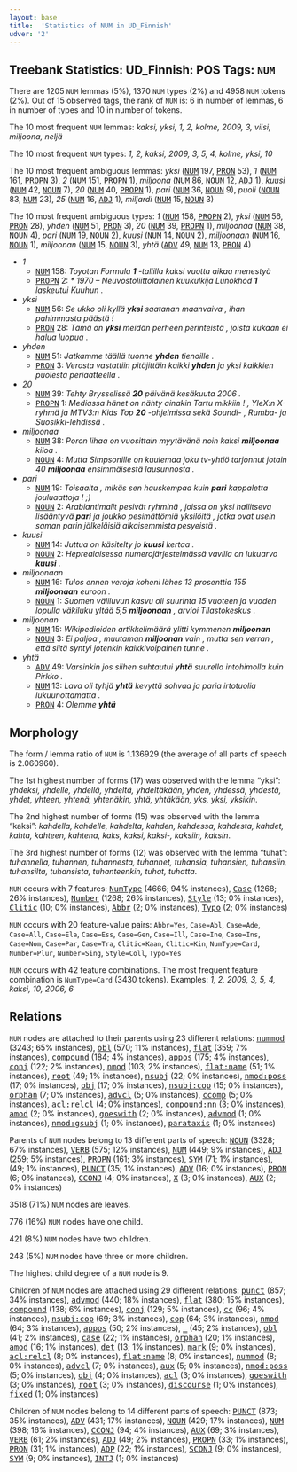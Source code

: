```yaml
---
layout: base
title:  'Statistics of NUM in UD_Finnish'
udver: '2'
---
```


## Treebank Statistics: UD_Finnish: POS Tags: `NUM`

There are 1205 `NUM` lemmas (5%), 1370 `NUM` types (2%) and 4958 `NUM` tokens (2%).
Out of 15 observed tags, the rank of `NUM` is: 6 in number of lemmas, 6 in number of types and 10 in number of tokens.

The 10 most frequent `NUM` lemmas: <em>kaksi, yksi, 1, 2, kolme, 2009, 3, viisi, miljoona, neljä</em>

The 10 most frequent `NUM` types:  <em>1, 2, kaksi, 2009, 3, 5, 4, kolme, yksi, 10</em>

The 10 most frequent ambiguous lemmas: <em>yksi</em> (<tt><a href="fi-pos-NUM.html">NUM</a></tt> 197, <tt><a href="fi-pos-PRON.html">PRON</a></tt> 53), <em>1</em> (<tt><a href="fi-pos-NUM.html">NUM</a></tt> 161, <tt><a href="fi-pos-PROPN.html">PROPN</a></tt> 3), <em>2</em> (<tt><a href="fi-pos-NUM.html">NUM</a></tt> 151, <tt><a href="fi-pos-PROPN.html">PROPN</a></tt> 1), <em>miljoona</em> (<tt><a href="fi-pos-NUM.html">NUM</a></tt> 86, <tt><a href="fi-pos-NOUN.html">NOUN</a></tt> 12, <tt><a href="fi-pos-ADJ.html">ADJ</a></tt> 1), <em>kuusi</em> (<tt><a href="fi-pos-NUM.html">NUM</a></tt> 42, <tt><a href="fi-pos-NOUN.html">NOUN</a></tt> 7), <em>20</em> (<tt><a href="fi-pos-NUM.html">NUM</a></tt> 40, <tt><a href="fi-pos-PROPN.html">PROPN</a></tt> 1), <em>pari</em> (<tt><a href="fi-pos-NUM.html">NUM</a></tt> 36, <tt><a href="fi-pos-NOUN.html">NOUN</a></tt> 9), <em>puoli</em> (<tt><a href="fi-pos-NOUN.html">NOUN</a></tt> 83, <tt><a href="fi-pos-NUM.html">NUM</a></tt> 23), <em>25</em> (<tt><a href="fi-pos-NUM.html">NUM</a></tt> 16, <tt><a href="fi-pos-ADJ.html">ADJ</a></tt> 1), <em>miljardi</em> (<tt><a href="fi-pos-NUM.html">NUM</a></tt> 15, <tt><a href="fi-pos-NOUN.html">NOUN</a></tt> 3)

The 10 most frequent ambiguous types:  <em>1</em> (<tt><a href="fi-pos-NUM.html">NUM</a></tt> 158, <tt><a href="fi-pos-PROPN.html">PROPN</a></tt> 2), <em>yksi</em> (<tt><a href="fi-pos-NUM.html">NUM</a></tt> 56, <tt><a href="fi-pos-PRON.html">PRON</a></tt> 28), <em>yhden</em> (<tt><a href="fi-pos-NUM.html">NUM</a></tt> 51, <tt><a href="fi-pos-PRON.html">PRON</a></tt> 3), <em>20</em> (<tt><a href="fi-pos-NUM.html">NUM</a></tt> 39, <tt><a href="fi-pos-PROPN.html">PROPN</a></tt> 1), <em>miljoonaa</em> (<tt><a href="fi-pos-NUM.html">NUM</a></tt> 38, <tt><a href="fi-pos-NOUN.html">NOUN</a></tt> 4), <em>pari</em> (<tt><a href="fi-pos-NUM.html">NUM</a></tt> 19, <tt><a href="fi-pos-NOUN.html">NOUN</a></tt> 2), <em>kuusi</em> (<tt><a href="fi-pos-NUM.html">NUM</a></tt> 14, <tt><a href="fi-pos-NOUN.html">NOUN</a></tt> 2), <em>miljoonaan</em> (<tt><a href="fi-pos-NUM.html">NUM</a></tt> 16, <tt><a href="fi-pos-NOUN.html">NOUN</a></tt> 1), <em>miljoonan</em> (<tt><a href="fi-pos-NUM.html">NUM</a></tt> 15, <tt><a href="fi-pos-NOUN.html">NOUN</a></tt> 3), <em>yhtä</em> (<tt><a href="fi-pos-ADV.html">ADV</a></tt> 49, <tt><a href="fi-pos-NUM.html">NUM</a></tt> 13, <tt><a href="fi-pos-PRON.html">PRON</a></tt> 4)


* <em>1</em>
  * <tt><a href="fi-pos-NUM.html">NUM</a></tt> 158: <em>Toyotan Formula <b>1</b> -tallilla kaksi vuotta aikaa menestyä</em>
  * <tt><a href="fi-pos-PROPN.html">PROPN</a></tt> 2: <em>* 1970 – Neuvostoliittolainen kuukulkija Lunokhod <b>1</b> laskeutui Kuuhun .</em>
* <em>yksi</em>
  * <tt><a href="fi-pos-NUM.html">NUM</a></tt> 56: <em>Se ukko oli kyllä <b>yksi</b> saatanan maanvaiva , ihan pahimmasta päästä !</em>
  * <tt><a href="fi-pos-PRON.html">PRON</a></tt> 28: <em>Tämä on <b>yksi</b> meidän perheen perinteistä , joista kukaan ei halua luopua .</em>
* <em>yhden</em>
  * <tt><a href="fi-pos-NUM.html">NUM</a></tt> 51: <em>Jatkamme täällä tuonne <b>yhden</b> tienoille .</em>
  * <tt><a href="fi-pos-PRON.html">PRON</a></tt> 3: <em>Verosta vastattiin pitäjittäin kaikki <b>yhden</b> ja yksi kaikkien puolesta periaatteella .</em>
* <em>20</em>
  * <tt><a href="fi-pos-NUM.html">NUM</a></tt> 39: <em>Tehty Brysselissä <b>20</b> päivänä kesäkuuta 2006 .</em>
  * <tt><a href="fi-pos-PROPN.html">PROPN</a></tt> 1: <em>Mediassa hänet on nähty ainakin Tartu mikkiin ! , YleX:n X-ryhmä ja MTV3:n Kids Top <b>20</b> -ohjelmissa sekä Soundi- , Rumba- ja Suosikki-lehdissä .</em>
* <em>miljoonaa</em>
  * <tt><a href="fi-pos-NUM.html">NUM</a></tt> 38: <em>Poron lihaa on vuosittain myytävänä noin kaksi <b>miljoonaa</b> kiloa .</em>
  * <tt><a href="fi-pos-NOUN.html">NOUN</a></tt> 4: <em>Mutta Simpsonille on kuulemaa joku tv-yhtiö tarjonnut jotain 40 <b>miljoonaa</b> ensimmäisestä lausunnosta .</em>
* <em>pari</em>
  * <tt><a href="fi-pos-NUM.html">NUM</a></tt> 19: <em>Toisaalta , mikäs sen hauskempaa kuin <b>pari</b> kappaletta jouluaattoja ! ;)</em>
  * <tt><a href="fi-pos-NOUN.html">NOUN</a></tt> 2: <em>Arabiantimalit pesivät ryhminä , joissa on yksi hallitseva lisääntyvä <b>pari</b> ja joukko pesimättömiä yksilöitä , jotka ovat usein saman parin jälkeläisiä aikaisemmista pesyeistä .</em>
* <em>kuusi</em>
  * <tt><a href="fi-pos-NUM.html">NUM</a></tt> 14: <em>Juttua on käsitelty jo <b>kuusi</b> kertaa .</em>
  * <tt><a href="fi-pos-NOUN.html">NOUN</a></tt> 2: <em>Heprealaisessa numerojärjestelmässä vavilla on lukuarvo <b>kuusi</b> .</em>
* <em>miljoonaan</em>
  * <tt><a href="fi-pos-NUM.html">NUM</a></tt> 16: <em>Tulos ennen veroja koheni lähes 13 prosenttia 155 <b>miljoonaan</b> euroon .</em>
  * <tt><a href="fi-pos-NOUN.html">NOUN</a></tt> 1: <em>Suomen väliluvun kasvu oli suurinta 15 vuoteen ja vuoden lopulla väkiluku yltää 5,5 <b>miljoonaan</b> , arvioi Tilastokeskus .</em>
* <em>miljoonan</em>
  * <tt><a href="fi-pos-NUM.html">NUM</a></tt> 15: <em>Wikipedioiden artikkelimäärä ylitti kymmenen <b>miljoonan</b></em>
  * <tt><a href="fi-pos-NOUN.html">NOUN</a></tt> 3: <em>Ei paljoa , muutaman <b>miljoonan</b> vain , mutta sen verran , että siitä syntyi jotenkin kaikkivoipainen tunne .</em>
* <em>yhtä</em>
  * <tt><a href="fi-pos-ADV.html">ADV</a></tt> 49: <em>Varsinkin jos siihen suhtautui <b>yhtä</b> suurella intohimolla kuin Pirkko .</em>
  * <tt><a href="fi-pos-NUM.html">NUM</a></tt> 13: <em>Lava oli tyhjä <b>yhtä</b> kevyttä sohvaa ja paria irtotuolia lukuunottamatta .</em>
  * <tt><a href="fi-pos-PRON.html">PRON</a></tt> 4: <em>Olemme <b>yhtä</b></em>

## Morphology

The form / lemma ratio of `NUM` is 1.136929 (the average of all parts of speech is 2.060960).

The 1st highest number of forms (17) was observed with the lemma “yksi”: <em>yhdeksi, yhdelle, yhdellä, yhdeltä, yhdeltäkään, yhden, yhdessä, yhdestä, yhdet, yhteen, yhtenä, yhtenäkin, yhtä, yhtäkään, yks, yksi, yksikin</em>.

The 2nd highest number of forms (15) was observed with the lemma “kaksi”: <em>kahdella, kahdelle, kahdelta, kahden, kahdessa, kahdesta, kahdet, kahta, kahteen, kahtena, kaks, kaksi, kaksi-, kaksiin, kaksin</em>.

The 3rd highest number of forms (12) was observed with the lemma “tuhat”: <em>tuhannella, tuhannen, tuhannesta, tuhannet, tuhansia, tuhansien, tuhansiin, tuhansilta, tuhansista, tuhanteenkin, tuhat, tuhatta</em>.

`NUM` occurs with 7 features: <tt><a href="fi-feat-NumType.html">NumType</a></tt> (4666; 94% instances), <tt><a href="fi-feat-Case.html">Case</a></tt> (1268; 26% instances), <tt><a href="fi-feat-Number.html">Number</a></tt> (1268; 26% instances), <tt><a href="fi-feat-Style.html">Style</a></tt> (13; 0% instances), <tt><a href="fi-feat-Clitic.html">Clitic</a></tt> (10; 0% instances), <tt><a href="fi-feat-Abbr.html">Abbr</a></tt> (2; 0% instances), <tt><a href="fi-feat-Typo.html">Typo</a></tt> (2; 0% instances)

`NUM` occurs with 20 feature-value pairs: `Abbr=Yes`, `Case=Abl`, `Case=Ade`, `Case=All`, `Case=Ela`, `Case=Ess`, `Case=Gen`, `Case=Ill`, `Case=Ine`, `Case=Ins`, `Case=Nom`, `Case=Par`, `Case=Tra`, `Clitic=Kaan`, `Clitic=Kin`, `NumType=Card`, `Number=Plur`, `Number=Sing`, `Style=Coll`, `Typo=Yes`

`NUM` occurs with 42 feature combinations.
The most frequent feature combination is `NumType=Card` (3430 tokens).
Examples: <em>1, 2, 2009, 3, 5, 4, kaksi, 10, 2006, 6</em>


## Relations

`NUM` nodes are attached to their parents using 23 different relations: <tt><a href="fi-dep-nummod.html">nummod</a></tt> (3243; 65% instances), <tt><a href="fi-dep-obl.html">obl</a></tt> (570; 11% instances), <tt><a href="fi-dep-flat.html">flat</a></tt> (359; 7% instances), <tt><a href="fi-dep-compound.html">compound</a></tt> (184; 4% instances), <tt><a href="fi-dep-appos.html">appos</a></tt> (175; 4% instances), <tt><a href="fi-dep-conj.html">conj</a></tt> (122; 2% instances), <tt><a href="fi-dep-nmod.html">nmod</a></tt> (103; 2% instances), <tt><a href="fi-dep-flat-name.html">flat:name</a></tt> (51; 1% instances), <tt><a href="fi-dep-root.html">root</a></tt> (49; 1% instances), <tt><a href="fi-dep-nsubj.html">nsubj</a></tt> (22; 0% instances), <tt><a href="fi-dep-nmod-poss.html">nmod:poss</a></tt> (17; 0% instances), <tt><a href="fi-dep-obj.html">obj</a></tt> (17; 0% instances), <tt><a href="fi-dep-nsubj-cop.html">nsubj:cop</a></tt> (15; 0% instances), <tt><a href="fi-dep-orphan.html">orphan</a></tt> (7; 0% instances), <tt><a href="fi-dep-advcl.html">advcl</a></tt> (5; 0% instances), <tt><a href="fi-dep-ccomp.html">ccomp</a></tt> (5; 0% instances), <tt><a href="fi-dep-acl-relcl.html">acl:relcl</a></tt> (4; 0% instances), <tt><a href="fi-dep-compound-nn.html">compound:nn</a></tt> (3; 0% instances), <tt><a href="fi-dep-amod.html">amod</a></tt> (2; 0% instances), <tt><a href="fi-dep-goeswith.html">goeswith</a></tt> (2; 0% instances), <tt><a href="fi-dep-advmod.html">advmod</a></tt> (1; 0% instances), <tt><a href="fi-dep-nmod-gsubj.html">nmod:gsubj</a></tt> (1; 0% instances), <tt><a href="fi-dep-parataxis.html">parataxis</a></tt> (1; 0% instances)

Parents of `NUM` nodes belong to 13 different parts of speech: <tt><a href="fi-pos-NOUN.html">NOUN</a></tt> (3328; 67% instances), <tt><a href="fi-pos-VERB.html">VERB</a></tt> (575; 12% instances), <tt><a href="fi-pos-NUM.html">NUM</a></tt> (449; 9% instances), <tt><a href="fi-pos-ADJ.html">ADJ</a></tt> (259; 5% instances), <tt><a href="fi-pos-PROPN.html">PROPN</a></tt> (161; 3% instances), <tt><a href="fi-pos-SYM.html">SYM</a></tt> (71; 1% instances),  (49; 1% instances), <tt><a href="fi-pos-PUNCT.html">PUNCT</a></tt> (35; 1% instances), <tt><a href="fi-pos-ADV.html">ADV</a></tt> (16; 0% instances), <tt><a href="fi-pos-PRON.html">PRON</a></tt> (6; 0% instances), <tt><a href="fi-pos-CCONJ.html">CCONJ</a></tt> (4; 0% instances), <tt><a href="fi-pos-X.html">X</a></tt> (3; 0% instances), <tt><a href="fi-pos-AUX.html">AUX</a></tt> (2; 0% instances)

3518 (71%) `NUM` nodes are leaves.

776 (16%) `NUM` nodes have one child.

421 (8%) `NUM` nodes have two children.

243 (5%) `NUM` nodes have three or more children.

The highest child degree of a `NUM` node is 9.

Children of `NUM` nodes are attached using 29 different relations: <tt><a href="fi-dep-punct.html">punct</a></tt> (857; 34% instances), <tt><a href="fi-dep-advmod.html">advmod</a></tt> (440; 18% instances), <tt><a href="fi-dep-flat.html">flat</a></tt> (380; 15% instances), <tt><a href="fi-dep-compound.html">compound</a></tt> (138; 6% instances), <tt><a href="fi-dep-conj.html">conj</a></tt> (129; 5% instances), <tt><a href="fi-dep-cc.html">cc</a></tt> (96; 4% instances), <tt><a href="fi-dep-nsubj-cop.html">nsubj:cop</a></tt> (69; 3% instances), <tt><a href="fi-dep-cop.html">cop</a></tt> (64; 3% instances), <tt><a href="fi-dep-nmod.html">nmod</a></tt> (64; 3% instances), <tt><a href="fi-dep-appos.html">appos</a></tt> (50; 2% instances), <tt><a href="fi-dep-_.html">_</a></tt> (45; 2% instances), <tt><a href="fi-dep-obl.html">obl</a></tt> (41; 2% instances), <tt><a href="fi-dep-case.html">case</a></tt> (22; 1% instances), <tt><a href="fi-dep-orphan.html">orphan</a></tt> (20; 1% instances), <tt><a href="fi-dep-amod.html">amod</a></tt> (16; 1% instances), <tt><a href="fi-dep-det.html">det</a></tt> (13; 1% instances), <tt><a href="fi-dep-mark.html">mark</a></tt> (9; 0% instances), <tt><a href="fi-dep-acl-relcl.html">acl:relcl</a></tt> (8; 0% instances), <tt><a href="fi-dep-flat-name.html">flat:name</a></tt> (8; 0% instances), <tt><a href="fi-dep-nummod.html">nummod</a></tt> (8; 0% instances), <tt><a href="fi-dep-advcl.html">advcl</a></tt> (7; 0% instances), <tt><a href="fi-dep-aux.html">aux</a></tt> (5; 0% instances), <tt><a href="fi-dep-nmod-poss.html">nmod:poss</a></tt> (5; 0% instances), <tt><a href="fi-dep-obj.html">obj</a></tt> (4; 0% instances), <tt><a href="fi-dep-acl.html">acl</a></tt> (3; 0% instances), <tt><a href="fi-dep-goeswith.html">goeswith</a></tt> (3; 0% instances), <tt><a href="fi-dep-root.html">root</a></tt> (3; 0% instances), <tt><a href="fi-dep-discourse.html">discourse</a></tt> (1; 0% instances), <tt><a href="fi-dep-fixed.html">fixed</a></tt> (1; 0% instances)

Children of `NUM` nodes belong to 14 different parts of speech: <tt><a href="fi-pos-PUNCT.html">PUNCT</a></tt> (873; 35% instances), <tt><a href="fi-pos-ADV.html">ADV</a></tt> (431; 17% instances), <tt><a href="fi-pos-NOUN.html">NOUN</a></tt> (429; 17% instances), <tt><a href="fi-pos-NUM.html">NUM</a></tt> (398; 16% instances), <tt><a href="fi-pos-CCONJ.html">CCONJ</a></tt> (94; 4% instances), <tt><a href="fi-pos-AUX.html">AUX</a></tt> (69; 3% instances), <tt><a href="fi-pos-VERB.html">VERB</a></tt> (61; 2% instances), <tt><a href="fi-pos-ADJ.html">ADJ</a></tt> (49; 2% instances), <tt><a href="fi-pos-PROPN.html">PROPN</a></tt> (33; 1% instances), <tt><a href="fi-pos-PRON.html">PRON</a></tt> (31; 1% instances), <tt><a href="fi-pos-ADP.html">ADP</a></tt> (22; 1% instances), <tt><a href="fi-pos-SCONJ.html">SCONJ</a></tt> (9; 0% instances), <tt><a href="fi-pos-SYM.html">SYM</a></tt> (9; 0% instances), <tt><a href="fi-pos-INTJ.html">INTJ</a></tt> (1; 0% instances)

